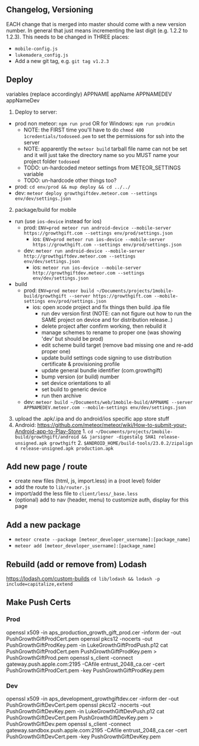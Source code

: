 ## Changelog, Versioning

EACH change that is merged into master should come with a new version number.
In general that just means incrementing the last digit (e.g. 1.2.2 to 1.2.3).
This needs to be changed in THREE places:

- `mobile-config.js`
- `lukemadera_config.js`
- Add a new git tag, e.g. `git tag v1.2.3`


## Deploy

variables (replace accordingly)
APPNAME appName
APPNAMEDEV appNameDev

1. Deploy to server:
  - prod non meteor: `npm run prod` OR for Windows: `npm run prodWin`
    - NOTE: the FIRST time you'll have to do `chmod 400 1credentials/todoseed.pem` to set the permissions for ssh into the server
    - NOTE: apparently the `meteor build` tarball file name can not be set and it will just take the directory name so you MUST name your project folder `todoseed`
    - TODO: un-hardcoded meteor settings from METEOR_SETTINGS variable
    - TODO: un-hardcode other things too?
  - prod: `cd env/prod && mup deploy && cd ../../`
  - dev: `meteor deploy growthgiftdev.meteor.com --settings env/dev/settings.json`
2.  package/build for mobile
  - run (use `ios-device` instead for ios)
    - prod: `ENV=prod meteor run android-device --mobile-server https://growthgift.com --settings env/prod/settings.json`
      - ios: `ENV=prod meteor run ios-device --mobile-server https://growthgift.com --settings env/prod/settings.json`
    - dev: `meteor run android-device --mobile-server http://growthgiftdev.meteor.com --settings env/dev/settings.json`
      - ios: `meteor run ios-device --mobile-server http://growthgiftdev.meteor.com --settings env/dev/settings.json`
  - build
    - prod: `ENV=prod meteor build ~/Documents/projects/1mobile-build/growthgift --server https://growthgift.com --mobile-settings env/prod/settings.json`
      - ios: open xcode project and fix things then build .ipa file
        - run dev version first (NOTE: can not figure out how to run the SAME project on device and for distribution release..)
        - delete project after confirm working, then rebuild it
        - manage schemes to rename to proper one (was showing 'dev' but should be prod)
        - edit scheme build target (remove bad missing one and re-add proper one)
        - update build settings code signing to use distribution certificate & provisioning profile
        - update general bundle identifier (com.growthgift)
        - bump version (or build) number
        - set device orientations to all
        - set build to generic device
        - run then archive
    - dev: `meteor build ~/Documents/web/1mobile-build/APPNAME --server APPNAMEDEV.meteor.com --mobile-settings env/dev/settings.json`
3. upload the .apk/.ipa and do android/ios specific app store stuff
  1. Android: https://github.com/meteor/meteor/wiki/How-to-submit-your-Android-app-to-Play-Store
    1. `cd ~/Documents/projects/1mobile-build/growthgift/android && jarsigner -digestalg SHA1 release-unsigned.apk growthgift`
    2. `$ANDROID_HOME/build-tools/23.0.2/zipalign 4 release-unsigned.apk production.apk`

## Add new page / route
- create new files (html, js, import.less) in a (root level) folder
- add the route to `lib/router.js`
- import/add the less file to `client/less/_base.less`
- (optional) add to nav (header, menu) to customize auth, display for this page

## Add a new package
- `meteor create --package [meteor_developer_username]:[package_name]`
- `meteor add [meteor_developer_username]:[package_name]`


## Rebuild (add or remove from) Lodash

https://lodash.com/custom-builds
`cd lib/lodash && lodash -p include=capitalize,extend`


## Make Push Certs

### Prod

openssl x509 -in aps_production_growth_gift_prod.cer -inform der -out PushGrowthGiftProdCert.pem
openssl pkcs12 -nocerts -out PushGrowthGiftProdKey.pem -in LukeGrowthGiftProdPush.p12
cat PushGrowthGiftProdCert.pem PushGrowthGiftProdKey.pem > PushGrowthGiftProd.pem
openssl s_client -connect gateway.push.apple.com:2195 -CAfile entrust_2048_ca.cer -cert PushGrowthGiftProdCert.pem -key PushGrowthGiftProdKey.pem

### Dev

openssl x509 -in aps_development_growthgiftdev.cer -inform der -out PushGrowthGiftDevCert.pem
openssl pkcs12 -nocerts -out PushGrowthGiftDevKey.pem -in LukeGrowthGiftDevPush.p12
cat PushGrowthGiftDevCert.pem PushGrowthGiftDevKey.pem > PushGrowthGiftDev.pem
openssl s_client -connect gateway.sandbox.push.apple.com:2195 -CAfile entrust_2048_ca.cer -cert PushGrowthGiftDevCert.pem -key PushGrowthGiftDevKey.pem